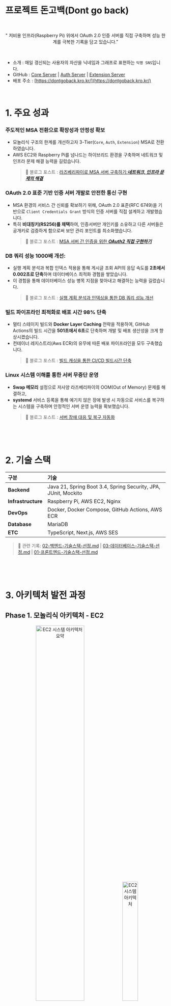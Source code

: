 # 프로젝트 돈고백(Dont go back)

<br/>

<p align="center">
" 저비용 인프라(Raspberry Pi) 위에서 OAuth 2.0 인증 서버를 직접 구축하며 성능 한계를 극복한 기록을 담고 있습니다."
</p>

<br/>

- 소개 : 매일 갱신되는 사용자의 자산을 닉네임과 그래프로 표현하는 `익명 SNS`입니다.
- GitHub : [Core Server](https://github.com/parkhongseok/projectDontGoBack) | [Auth Server](https://github.com/parkhongseok/dontgoback-auth-server) | [Extension Server](https://github.com/parkhongseok/dontgoback-extension-server)
- 배포 주소 : [https://dontgoback.kro.kr/](https://dontgoback.kro.kr/)

</br>

# 1. 주요 성과

### **주도적인 MSA 전환으로 확장성과 안정성 확보**

- 모놀리식 구조의 한계를 개선하고자 3-Tier(`Core`, `Auth`, `Extension`) MSA로 전환하였습니다.
- AWS EC2와 Raspberry Pi를 넘나드는 하이브리드 환경을 구축하며 네트워크 및 인프라 문제 해결 능력을 길렀습니다.
  > 🔗 블로그 포스트 : [라즈베리파이로 MSA 서버 구축하기:**_네트워크, 인프라 문제의 해결_** ](https://keinmall.tistory.com/22)

### **OAuth 2.0 표준 기반 인증 서버 개발로 안전한 통신 구현**

- MSA 환경의 서비스 간 신뢰를 확보하기 위해, OAuth 2.0 표준(RFC 6749)을 기반으로 `Client Credentials Grant` 방식의 인증 서버를 직접 설계하고 개발했습니다.
- 특히 **비대칭키(RS256)를 채택**하여, 인증서버만 개인키를 소유하고 다른 서버들은 공개키로 검증하게 함으로써 보안 관리 포인트를 최소화했습니다.
  > 🔗 블로그 포스트 : [MSA 서버 간 인증을 위한 **_OAuth2 직접 구현하기_** ](https://keinmall.tistory.com/24)

### DB 쿼리 성능 1000배 개선:

- 실행 계획 분석과 복합 인덱스 적용을 통해 게시글 조회 API의 응답 속도를 **2초에서 0.002초로 단축**하며 데이터베이스 최적화 경험을 쌓았습니다.
- 이 경험을 통해 데이터베이스 성능 병목 지점을 찾아내고 해결하는 능력을 길렀습니다.
  > 🔗 블로그 포스트 : [실행 계획 분석과 인덱싱을 통한 DB 쿼리 성능 개선](https://keinmall.tistory.com/21)

### **빌드 파이프라인 최적화로 배포 시간 98% 단축**

- 멀티 스테이지 빌드와 **Docker Layer Caching** 전략을 적용하여, GitHub Actions의 빌드 시간을 **501초에서 6초**로 단축하며 개발 및 배포 생산성을 크게 향상시켰습니다.
- 컨테이너 레지스트리(Aws ECR)의 유무에 따른 배포 파이프라인을 모두 구축했습니다.
  > 🔗 블로그 포스트 : [빌드 캐싱을 통한 CI/CD 빌드시간 단축](https://keinmall.tistory.com/23)

### **Linux 시스템 이해를 통한 서버 무중단 운영**

- **Swap 메모리** 설정으로 저사양 라즈베리파이의 OOM(Out of Memory) 문제를 해결하고,
- **systemd** 서비스 등록을 통해 예기치 않은 장애 발생 시 자동으로 서비스를 복구하는 시스템을 구축하며 안정적인 서버 운영 능력을 확보했습니다.
  > 🔗 블로그 포스트 : [서버 장애 대응 및 복구 자동화](https://keinmall.tistory.com/20)

<br>
<br>
<br>

# 2. 기술 스택

| 구분               | 기술                                                           |
| :----------------- | :------------------------------------------------------------- |
| **Backend**        | Java 21, Spring Boot 3.4, Spring Security, JPA, JUnit, Mockito |
| **Infrastructure** | Raspberry Pi, AWS EC2, Nginx                                   |
| **DevOps**         | Docker, Docker Compose, GitHub Actions, AWS ECR                |
| **Database**       | MariaDB                                                        |
| **ETC**            | TypeScript, Next.js, AWS SES                                   |

> 📌 관련 기록: [02-백엔드-기술스택-선정.md](./docs/architecture/decisions/02-백엔드-기술스택-선정.md) | [03-데이터베이스-기술스택-선정.md](./docs/architecture/decisions/03-데이터베이스-기술스택-선정.md) | [01-프론트엔드-기술스택-선정.md](./docs/architecture/decisions/01-프론트엔드-기술스택-선정.md)

<br>
<br>
<br>

# 3. 아키텍처 발전 과정

## Phase 1. 모놀리식 아키텍처 - EC2

<p align="center">
  <img src="./docs/architecture/src/04-시스템-아키텍처-요약.png" width="55%" alt="EC2 시스템 아키텍처 요약">
  <img src="./docs/architecture/src/04-시스템-아키텍처.png" width="31%" alt="EC2 시스템 아키텍처">
</p>

#### 구조

- **AWS EC2 인스턴스 내에서 Docker 기반**으로 프론트엔드(Next.js), 백엔드(Spring Boot), 데이터베이스(MariaDB)를 **각각 컨테이너로 분리하여 실행**
- **Nginx**는 리버스 프록시로서 요청을 각 서비스로 분기하며, 외부 서비스로는 **Google OAuth**와 **AWS SES**를 연동하여 인증 및 메일 전송을 처리

<p align="center">
</p>

#### 선택 이유

- 빠른 프로토타이핑과 검증
- 초기 비용 효율성

#### 한계점

- 기능 변경 시 전체 배포 필요
- 장애 발생 시 전체 서비스 중단 위험(SPOF)

> 📌 관련 기록: [04-시스템-아키텍처.md](./docs/architecture/decisions/04-시스템-아키텍처.md)

<br/>
<br/>

## Phase 2. MSA로의 전환 - EC2, Raspberry Pi

#### 서버간 내부 통신 구조

- `Core(기존 EC2)`, `Auth`, `Extension` 서버를 EC2와 라즈베리파이에 분리 배포
- **OAuth 2.0 Client Credentials Grant** 기반의 서버 간 인증 방식

<p align="center">
  <img src="./docs/architecture/src/15-MSA-전환-개요-3-서버-아키텍처-요약.png" width="55%" alt="MSA 서버 아키텍처 요약">
  <img src="./docs/architecture/src/15-MSA-전환-개요-3-서버-아키텍처.png" width="40%" alt="MSA 서버 아키텍처">
</p>

#### 서버별 역할

| 서버                  | OAuth 2.0 역할       | 핵심 책임                                            |
| :-------------------- | :------------------- | :--------------------------------------------------- |
| `dg-auth-server`      | Authorization Server | 서버 간 통신용 JWT(Access Token) 발급 및 공개키 제공 |
| `dg-core-server`      | Client               | 인증 서버에 토큰 요청, 비즈니스 로직 오케스트레이션  |
| `dg-extension-server` | Resource Server      | 토큰 검증 후 보호된 API(자산 갱신 등) 제공           |

#### 전환 이유

1. **인증 기능 분리**: 서버 간 안전한 통신을 위한 중앙 인증 시스템 필요성

2. **확장성**: 기능 단위의 독립적인 개발 및 배포 구조 마련

3. **장애 격리**: 특정 서버의 장애가 다른 서버로 전파되는 것을 방지

#### MSA 도입 후 전체 시스템 구조

- 서버 간 통신 구조를 포함한 전체 시스템 아키텍처는 아래와 같습니다.
<p align="center">
  <img src="./docs/architecture/src/15-MSA-전환-개요-3-서버-아키텍처-통합.png" width="80%" alt="MSA 서버 아키텍처 통합">
</p>

- 본 아키텍처는 **사용자 인증**과 **서버 간 인증** 모두에 OAuth 2.0 표준을 적용하지만, 목적에 따라 서로 다른 인증 방식을 사용합니다.

  - **사용자 인증**: 사용자가 구글을 통해 안전하게 로그인할 수 있는 `Authorization Code Grant` 방식
  - **서버 간 인증**: 각 마이크로서비스가 안전하게 통신할 수 있는 `Client Credentials Grant` 방식

> 📌 관련 기록: [15-MSA-시스템-아키텍처.md](./docs/architecture/decisions/15-MSA-시스템-아키텍처.md)

   <br>
   <br>
   <br>

# 4. 주요 설계 결정

협업을 고려하여, 중요한 결정 과정을 **ADR(아키텍처 결정 기록)** 로 문서화했습니다.  
모든 기록은 `docs/architecture/decisions` 에서 확인하실 수 있으며, 대표적인 설계 고민은 다음과 같습니다.

1.  **도메인 모델링 (JPA/ERD):**  
    사용자 자산과 SNS 활동의 관계를 표현하기 위해 **도메인 모델을 설계** 하고, 정규화를 거쳐 **ERD를 구축**했습니다.  
    특히 JPA 환경에서 발생할 수 있는 양방향 연관관계의 순환 참조 문제를 DTO 변환 레이어에서 해결하고, N+1 문제를 **Fetch Join으로 최적화**한 경험이 있습니다.

    > 📌 관련 기록: [05-도메인-모델-설계.md](./docs/architecture/decisions/05-도메인-모델-설계.md) | [06-데이터-모델-및-ERD-설계.md](./docs/architecture/decisions/06-데이터-모델-및-ERD-설계.md) | [07-JPA-기반-엔티티-설계.md](./docs/architecture/decisions/07-JPA-기반-엔티티-설계.md)

2.  **서버 내부 API 보안 강화:**  
    MSA 환경에서는 외부뿐만 아니라 내부 서비스 간의 통신 보안도 중요하다고 판단했습니다.  
    따라서 토큰 검증 외에 추가적인 보안 계층을 마련하기 위해, 게이트웨이를 통해 들어온 요청이 아닐 경우 허용된 **내부 IP 주소에서만 API를 호출**할 수 있도록 필터를 구현했습니다.

    > 📌 관련 기록: [29-내부-API-보안-강화를-위한-허용-IP-기반-필터-도입.md](./docs/architecture/decisions/29-내부-API-보안-강화를-위한-허용-IP-기반-필터-도입)

3.  **대용량 데이터 처리 (Backfill & Batch):**  
    새로운 기능 도입으로 기존 유저들의 데이터(프로필 자산 그래프 등)를 일괄 생성해야 하는 요구사항이 있었습니다.  
    대량의 업데이트 쿼리가 서비스에 주는 부하를 최소화하기 위해, **사용자 ID 기반으로 작업을 분할하고 순차적으로 처리**하는 **Backfill 로직과 배치(Batch) 아키텍처**를 설계하고 도입했습니다.
    > 📌 관련 기록: [23-데이터-Backfill-및-seed-방식-도입.md](./docs/architecture/decisions/23-데이터-Backfill-및-seed-방식-도입.md) | [20-도메인-분리-기반의-배치-아키텍처-구축-방안.md](./docs/architecture/decisions/20-도메인-분리-기반의-배치-아키텍처-구축-방안.md)

<br/>
<br/>

# 5. 부록

### 프로젝트 개요

- 제목 : 돈고백 (Dont Go Back)
- 기간 : 2025.01.13 ~ (진행 중)
- 인원 : 개인 프로젝트

<details>
<summary><strong>프론트엔드 화면 보기</strong>
</summary>
<table align="center">
  <tr>
    <td align="center">
      <img src="./docs/architecture/src/frontend/web/login.png" alt="로그인 화면" width="80%">
      <br>
      <sub>로그인 화면</sub>
    </td>
    <td align="center">
      <img src="./docs/architecture/src/frontend/web/main.png" alt="메인 피드" width="80%">
      <br>
      <sub>메인 피드</sub>
    </td>
    <td align="center">
      <img src="./docs/architecture/src/frontend/web/profile.png" alt="프로필" width="80%">
      <br>
      <sub>프로필</sub>
    </td>
  </tr>
  <tr>
    <td align="center">
      <img src="./docs/architecture/src/frontend/web/editPost.png" alt="게시글 수정" width="80%">
      <br>
      <sub>게시글 CRUD</sub>
    </td>
    <td align="center">
      <img src="./docs/architecture/src/frontend/web/profileSettings.png" alt="프로필 세팅" width="80%">
      <br>
      <sub>프로필 설정</sub>
    </td>
        <td align="center">
      <img src="./docs/architecture/src/frontend/web/likes.png" alt="알림 패널" width="80%">
      <br>
      <sub>좌측 알림 패널</sub>
    </td>
  </tr>
  <tr>
    <td align="center">
      <img src="./docs/architecture/src/frontend/mobile/main.PNG" alt="모바일 메인 화면" width="50%">
      <br>
      <sub>모바일 메인 화면</sub>
    </td>
    <td align="center">
      <img src="./docs/architecture/src/frontend/mobile/profile.PNG" alt="모바일 프로필" width="50%">
      <br>
      <sub>모바일 프로필</sub>
    </td>
    <td align="center">
      <img src="./docs/architecture/src/frontend/mobile/write.PNG" alt="모바일 게시글" width="50%">
      <br>
      <sub>모바일 게시글 작성</sub>
    </td>
  </tr>
  <tr>
    <td align="center">
      <img src="./docs/architecture/src/frontend/mobile/post.PNG" alt="모바일 게시물" width="50%">
      <br>
      <sub>모바일 게시물</sub>
    </td>
    <td align="center">
      <img src="./docs/architecture/src/frontend/mobile/likes.PNG" alt="하단 알림 패널" width="50%">
      <br>
      <sub>하단 알림 패널</sub>
    </td>
    <td align="center">
      <img src="./docs/architecture/src/frontend/mobile/settings.PNG" alt="하단 설정 패널" width="50%">
      <br>
      <sub>하단 설정 패널</sub>
    </td>
  </tr>
</table>

</details>

<br/>
<br/>
<br/>

준비한 `README.md`는 여기까지입니다.

<br/>
<br/>

# 소중한 시간 내어주셔서 감사드립니다.

[맨 위로 가기](#프로젝트-돈고백dont-go-back)
